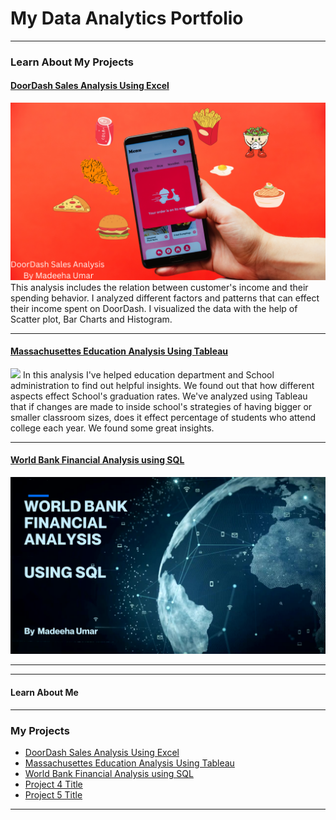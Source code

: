 # My Data Analytics Portfolio

---

### Learn About My Projects

#### [DoorDash Sales Analysis Using Excel](https://www.linkedin.com/pulse/doordash-sales-analysis-using-excel-madeeha-umar/?trackingId=w4sjOJInQvGeRytPnByHLg%3D%3D)
[<img src="images/Main image of my project on LinkedIn.png"/>](https://www.linkedin.com/pulse/doordash-sales-analysis-using-excel-madeeha-umar/?trackingId=w4sjOJInQvGeRytPnByHLg%3D%3D)
This analysis includes the relation between customer's income and their spending behavior. I analyzed different factors and patterns that can effect their income spent on DoorDash. I visualized the data with the help of Scatter plot, Bar Charts and Histogram. 

---
#### [Massachusettes Education Analysis Using Tableau](https://www.linkedin.com/pulse/massachusetts-education-analysis-tableau-madeeha-umar/)
[<img src="images/Thumbnail2.png"/>](https://www.linkedin.com/pulse/massachusetts-education-analysis-tableau-madeeha-umar/)
In this analysis I've helped education department and School administration to find out helpful insights. We found out that how different aspects effect School's graduation rates. We've analyzed using Tableau that if changes are made to inside school's strategies of having bigger or smaller classroom sizes, does it effect percentage of students who attend college each year. We found some great insights.

---
#### [World Bank Financial Analysis using SQL](https://www.linkedin.com/pulse/world-bank-financial-analysis-using-sql-madeeha-umar%3FtrackingId=z%252B67iKkMRhyF0fIH4r0Ldg%253D%253D/?trackingId=z%2B67iKkMRhyF0fIH4r0Ldg%3D%3D)
[<img src="images/SQL Project image.png"/>](https://www.linkedin.com/pulse/world-bank-financial-analysis-using-sql-madeeha-umar%3FtrackingId=z%252B67iKkMRhyF0fIH4r0Ldg%253D%253D/?trackingId=z%2B67iKkMRhyF0fIH4r0Ldg%3D%3D)


---



--- 
#### Learn About Me
---

### My Projects

- [DoorDash Sales Analysis Using Excel](https://www.linkedin.com/pulse/doordash-sales-analysis-using-excel-madeeha-umar/?trackingId=w4sjOJInQvGeRytPnByHLg%3D%3D)
- [Massachusettes Education Analysis Using Tableau](https://www.linkedin.com/pulse/massachusetts-education-analysis-tableau-madeeha-umar/)
- [World Bank Financial Analysis using SQL](https://www.linkedin.com/pulse/world-bank-financial-analysis-using-sql-madeeha-umar%3FtrackingId=z%252B67iKkMRhyF0fIH4r0Ldg%253D%253D/?trackingId=z%2B67iKkMRhyF0fIH4r0Ldg%3D%3D)
- [Project 4 Title](http://example.com/)
- [Project 5 Title](http://example.com/)

---




